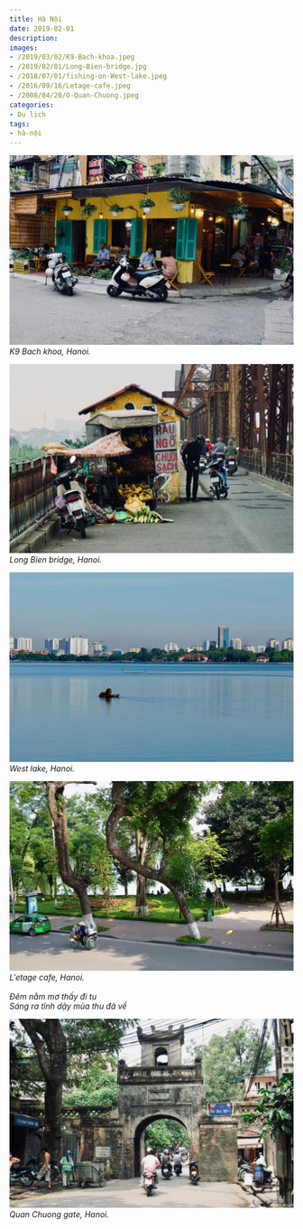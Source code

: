 ```yaml
---
title: Hà Nội
date: 2019-02-01
description:
images:
- /2019/03/02/K9-Bach-khoa.jpeg
- /2019/02/01/Long-Bien-bridge.jpg
- /2018/07/01/fishing-on-West-lake.jpeg
- /2016/09/16/Letage-cafe.jpeg
- /2008/04/20/O-Quan-Chuong.jpeg
categories:
- Du lịch
tags:
- hà-nội
---
```

![K9 Bách khoa](/2019/03/02/K9-Bach-khoa.jpeg)
*K9 Bach khoa, Hanoi.*

![Long Bien bridge](/2019/02/01/Long-Bien-bridge.jpg)
*Long Bien bridge, Hanoi.*

![Fishing on the West lake](/2018/07/01/fishing-on-West-lake.jpeg)
*West lake, Hanoi.*

![L'etage cafe](/2016/09/16/Letage-cafe.jpeg)
*L'etage cafe, Hanoi.\
\
Đêm nằm mơ thấy đi tu\
Sáng ra tỉnh dậy mùa thu đã về*

![Ô Quan Chưởng](/2008/04/20/O-Quan-Chuong.jpeg)
*Quan Chuong gate, Hanoi.*